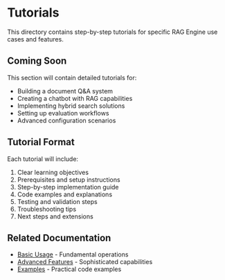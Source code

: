 # Tutorials

This directory contains step-by-step tutorials for specific RAG Engine use cases and features.

## Coming Soon

This section will contain detailed tutorials for:
- Building a document Q&A system
- Creating a chatbot with RAG capabilities
- Implementing hybrid search solutions
- Setting up evaluation workflows
- Advanced configuration scenarios

## Tutorial Format

Each tutorial will include:
1. Clear learning objectives
2. Prerequisites and setup instructions
3. Step-by-step implementation guide
4. Code examples and explanations
5. Testing and validation steps
6. Troubleshooting tips
7. Next steps and extensions

## Related Documentation

- [Basic Usage](../basic-usage.md) - Fundamental operations
- [Advanced Features](../advanced-features.md) - Sophisticated capabilities
- [Examples](../examples/) - Practical code examples